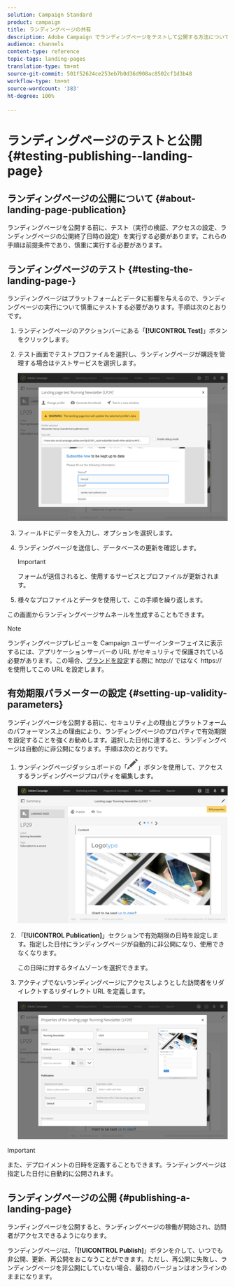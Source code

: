 ```yaml
---
solution: Campaign Standard
product: campaign
title: ランディングページの共有
description: Adobe Campaign でランディングページをテストして公開する方法について説明します。
audience: channels
content-type: reference
topic-tags: landing-pages
translation-type: tm+mt
source-git-commit: 501f52624ce253eb7b0d36d908ac8502cf1d3b48
workflow-type: tm+mt
source-wordcount: '383'
ht-degree: 100%

---
```



# ランディングページのテストと公開{#testing-publishing--landing-page}

## ランディングページの公開について {#about-landing-page-publication}

ランディングページを公開する前に、テスト（実行の検証、アクセスの設定、ランディングページの公開終了日時の設定）を実行する必要があります。これらの手順は前提条件であり、慎重に実行する必要があります。

## ランディングページのテスト {#testing-the-landing-page-}

ランディングページはプラットフォームとデータに影響を与えるので、ランディングページの実行について慎重にテストする必要があります。手順は次のとおりです。

1. ランディングページのアクションバーにある「**[!UICONTROL Test]**」ボタンをクリックします。
1. テスト画面でテストプロファイルを選択し、ランディングページが購読を管理する場合はテストサービスを選択します。

   ![](assets/lp_test_2.png)

1. フィールドにデータを入力し、オプションを選択します。
1. ランディングページを送信し、データベースの更新を確認します。

   >[!IMPORTANT]
   >
   >フォームが送信されると、使用するサービスとプロファイルが更新されます。

1. 様々なプロファイルとデータを使用して、この手順を繰り返します。

この画面からランディングページサムネールを生成することもできます。

>[!NOTE]
>
>ランディングページプレビューを Campaign ユーザーインターフェイスに表示するには、アプリケーションサーバーの URL がセキュリティで保護されている必要があります。この場合、[ブランドを設定](../../administration/using/branding.md#configuring-and-using-brands)する際に http:// ではなく https:// を使用してこの URL を設定します。

## 有効期限パラメーターの設定 {#setting-up-validity-parameters}

ランディングページを公開する前に、セキュリティ上の理由とプラットフォームのパフォーマンス上の理由により、ランディングページのプロパティで有効期限を設定することを強くお勧めします。選択した日付に達すると、ランディングページは自動的に非公開になります。手順は次のとおりです。

1. ランディングページダッシュボードの「![](assets/edit_darkgrey-24px.png)」ボタンを使用して、アクセスするランディングページプロパティを編集します。

   ![](assets/lp_edit_properties_button.png)

1. 「**[!UICONTROL Publication]**」セクションで有効期限の日時を設定します。指定した日付にランディングページが自動的に非公開になり、使用できなくなります。

   この日時に対するタイムゾーンを選択できます。

1. アクティブでないランディングページにアクセスしようとした訪問者をリダイレクトするリダイレクト URL を定義します。

   ![](assets/lp_settings_general.png)

>[!IMPORTANT]
>
>また、デプロイメントの日時を定義することもできます。ランディングページは指定した日付に自動的に公開されます。

## ランディングページの公開 {#publishing-a-landing-page}

ランディングページを公開すると、ランディングページの稼働が開始され、訪問者がアクセスできるようになります。

ランディングページは、「**[!UICONTROL Publish]**」ボタンを介して、いつでも非公開、更新、再公開をおこなうことができます。ただし、再公開に失敗し、ランディングページを非公開にしていない場合、最初のバージョンはオンラインのままになります。

